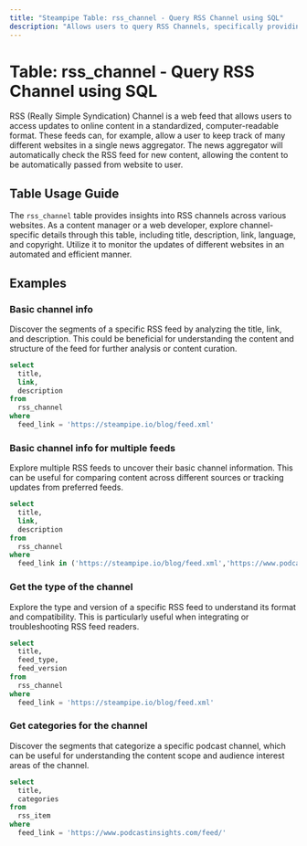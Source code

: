 ```yaml
---
title: "Steampipe Table: rss_channel - Query RSS Channel using SQL"
description: "Allows users to query RSS Channels, specifically providing details about the channel such as title, description, link, language, and copyright."
---
```


# Table: rss_channel - Query RSS Channel using SQL

RSS (Really Simple Syndication) Channel is a web feed that allows users to access updates to online content in a standardized, computer-readable format. These feeds can, for example, allow a user to keep track of many different websites in a single news aggregator. The news aggregator will automatically check the RSS feed for new content, allowing the content to be automatically passed from website to user.

## Table Usage Guide

The `rss_channel` table provides insights into RSS channels across various websites. As a content manager or a web developer, explore channel-specific details through this table, including title, description, link, language, and copyright. Utilize it to monitor the updates of different websites in an automated and efficient manner.

## Examples

### Basic channel info
Discover the segments of a specific RSS feed by analyzing the title, link, and description. This could be beneficial for understanding the content and structure of the feed for further analysis or content curation.

```sql
select
  title,
  link,
  description
from
  rss_channel
where
  feed_link = 'https://steampipe.io/blog/feed.xml'
```

### Basic channel info for multiple feeds
Explore multiple RSS feeds to uncover their basic channel information. This can be useful for comparing content across different sources or tracking updates from preferred feeds.

```sql
select
  title,
  link,
  description
from
  rss_channel
where
  feed_link in ('https://steampipe.io/blog/feed.xml','https://www.podcastinsights.com/feed/'); 
```

### Get the type of the channel
Explore the type and version of a specific RSS feed to understand its format and compatibility. This is particularly useful when integrating or troubleshooting RSS feed readers.

```sql
select
  title,
  feed_type,
  feed_version
from
  rss_channel
where
  feed_link = 'https://steampipe.io/blog/feed.xml'
```

### Get categories for the channel
Discover the segments that categorize a specific podcast channel, which can be useful for understanding the content scope and audience interest areas of the channel.

```sql
select
  title,
  categories
from
  rss_item
where
  feed_link = 'https://www.podcastinsights.com/feed/'
```